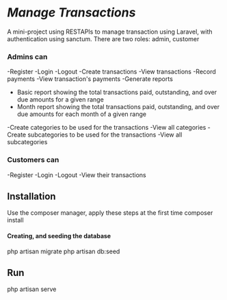# *Manage Transactions*

A mini-project using RESTAPIs to manage transaction using Laravel, with authentication using sanctum.
There are two roles: admin, customer
### Admins can

-Register
-Login
-Logout
-Create transactions
-View transactions
-Record payments
-View transaction's payments
-Generate reports
- Basic report showing the total transactions paid, outstanding, and over due amounts for a given range
- Month report showing the total transactions paid, outstanding, and over due amounts for each month of a given range

-Create categories to be used for the transactions
-View all categories
-Create subcategories to be used for the transactions
-View all subcategories

### Customers can

-Register
-Login
-Logout
-View their transactions

## Installation

Use the composer manager, apply these steps at the first time
composer install

#### Creating, and seeding the database

php artisan migrate
php artisan db:seed
## Run

php artisan serve


